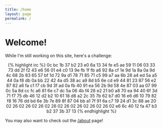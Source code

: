 ```yaml
---
title: /home
layout: page
permalink: /
---
```


# Welcome!

While I'm still working on this site, here's a challenge:

<p align="center">
{% highlight irc %}
0c bc 1b 37 b2 23 e0 6a 13 34 fe e5 ae 59 11 06
03 33 73 dd 2f f2 43 e6 56 01 e4 c0 13 9e fb 1f
fb a6 92 8a cf 1e 9d 1a 8a 0a 9d 4c 68 2b 83 65
57 bf 1d 72 9a d1 78 71 85 71 c5 99 a7 aa 6b 28
a4 ed 5a a5 44 0a f8 db 0a bb 22 42 4a d5 38 ac
a9 8d b5 6e cd e9 44 81 23 87 56 e2 87 82 a6 fa
c1 f7 cb 9d 3f ad 0a fb 40 91 ea 56 2b 9d 58 4e
87 03 aa 07 99 0c 5a 8d cc fc a6 81 6e c7 dc 5a
06 4b f4 28 e2 21 b0 a8 70 ea 94 40 6f 3d 71 f7
75 db 46 12 d2 b2 10 61 18 d8 a2 2c 35 7b 62 b7
d0 16 e6 d6 10 79 82 f8 16 76 dd bd 6e 3b 7e 89
8f 87 04 bb a1 7f 91 6a c7 19 24 d1 3c 88 ae 20
02 26 02 26 02 26 02 26 02 26 02 26 02 26 02 26
02 e6 6c 40 12 fa 47 b3 b2 37 3b 37 13
{% endhighlight %}
<p>
  
You may also want to check out the [/about](/about) page!
